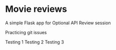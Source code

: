 # Movie reviews

A simple Flask app for Optional API Review session

Practicing git issues

Testing 1
Testing 2
Testing 3